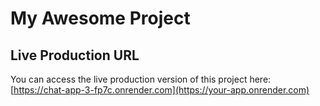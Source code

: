 # My Awesome Project

## Live Production URL
You can access the live production version of this project here:  
[https://chat-app-3-fp7c.onrender.com](https://your-app.onrender.com)
